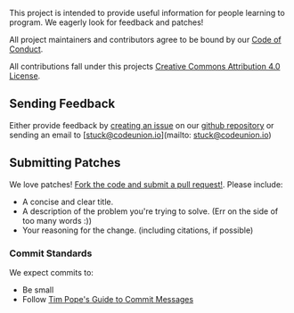 This project is intended to provide useful information for people learning to
program. We eagerly look for feedback and patches!

All project maintainers and contributors agree to be bound by our [Code of
Conduct](CODE_OF_CONDUCT.md).

All contributions fall under this projects [Creative Commons Attribution 4.0
License](LICENSE).

## Sending Feedback
Either provide feedback by [creating an
issue](https://help.github.com/articles/creating-an-issue/) on our [github
repository](https://github.com/codeunion/glossary.codeunion.io) or sending an
email to [stuck@codeunion.io](mailto: stuck@codeunion.io)

## Submitting Patches
We love patches! [Fork the code and submit a pull
request!](https://help.github.com/articles/using-pull-requests/).
Please include:

* A concise and clear title.
* A description of the problem you're trying to solve. (Err on the side of too
  many words :))
* Your reasoning for the change. (including citations, if possible)

### Commit Standards

We expect commits to:
* Be small
* Follow [Tim Pope's Guide to Commit
  Messages](http://tbaggery.com/2008/04/19/a-note-about-git-commit-messages.html)
